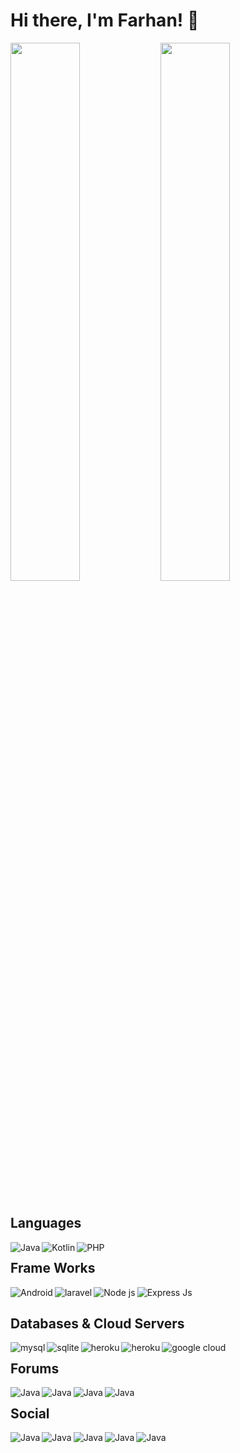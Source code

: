 # Hi there, I'm Farhan! :wave:

<img align="left" width="47%" src="https://github-readme-stats.vercel.app/api?username=farhan955&show_icons=true&theme=radical"/>
<img align="left" width="47%" src="https://github-readme-stats.vercel.app/api/top-langs/?username=farhan955&layout=compact"/>
<img  width="87%"></p>
<img  width="87%"></p>

## Languages
<a href="" target="_blank">
<img alt="Java"   align="left" src="https://img.shields.io/badge/java-%23ED8B00.svg?style=for-the-badge&logo=java&logoColor=white"/>
</a>
<a href="" target="_blank">
<img alt="Kotlin" align="left" src="https://img.shields.io/badge/kotlin-%230095D5.svg?style=for-the-badge&logo=kotlin&logoColor=white"/>
</a>
<a href="" target="_blank">
<img alt="PHP" align="left" src="https://img.shields.io/badge/php-%23777BB4.svg?style=for-the-badge&logo=php&logoColor=white"/>
</a>
<img  width="47%"></p>

## Frame Works
<a href="" target="_blank">
<img alt="Android" align="left" src="https://img.shields.io/badge/Android-3DDC84?style=for-the-badge&logo=android&logoColor=white"/>
 </a>
<a href="" target="_blank">
<img alt="laravel" align="left" src="https://img.shields.io/badge/laravel-%23FF2D20.svg?style=for-the-badge&logo=laravel&logoColor=white"/>
</a>
<a href="" target="_blank">
<img alt="Node js" align="left" src="https://img.shields.io/badge/node.js-6DA55F?style=for-the-badge&logo=node.js&logoColor=white"/>
</a>
<a href="" target="_blank">
<img alt="Express Js" align="left" src="https://img.shields.io/badge/express.js-%23404d59.svg?style=for-the-badge&logo=express&logoColor=%2361DAFB"/>
</a>

<img  width="47%"></p>


##  Databases & Cloud Servers

<a href="" target="_blank">
<img alt="mysql" align="left" src="https://img.shields.io/badge/mysql-%2300f.svg?style=for-the-badge&logo=mysql&logoColor=white"/>
  </a>
<a href="" target="_blank">
<img alt="sqlite" align="left" src="https://img.shields.io/badge/sqlite-%2307405e.svg?style=for-the-badge&logo=sqlite&logoColor=white"/>
  </a>
<a href="" target="_blank">
<img alt="heroku" align="left" src="https://img.shields.io/badge/firebase-%23039BE5.svg?style=for-the-badge&logo=firebase"/>
  </a>
<a href="" target="_blank">
<img alt="heroku" align="left" src="https://img.shields.io/badge/heroku-%23430098.svg?style=for-the-badge&logo=heroku&logoColor=white"/>
  </a>
<a href="" target="_blank">
<img alt="google cloud" align="left" src="https://img.shields.io/badge/GoogleCloud-%234285F4.svg?style=for-the-badge&logo=google-cloud&logoColor=white"/>
  </a>

<img  width="27%"></p>

## Forums


<a href="" target="_blank">
<img alt="Java" align="left" src="https://img.shields.io/badge/Quora-%23B92B27.svg?style=for-the-badge&logo=Quora&logoColor=white"/>
  </a>
<a href="" target="_blank">
<img alt="Java" align="left" src="https://img.shields.io/badge/Reddit-%23FF4500.svg?style=for-the-badge&logo=Reddit&logoColor=white"/>
  </a>
<a href="" target="_blank">
<img alt="Java" align="left" src="https://img.shields.io/badge/-Stackoverflow-FE7A16?style=for-the-badge&logo=stack-overflow&logoColor=white"/>
  </a>
<a href="" target="_blank">
<img alt="Java" align="left" src="https://img.shields.io/badge/StackExchange-%23ffffff.svg?style=for-the-badge&logo=StackExchange&logoColor=white"/>
  </a>
<img  width="27%"></p>


## Social

<a href="" target="_blank">
<img alt="Java" align="left" src="https://img.shields.io/badge/Facebook-%231877F2.svg?style=for-the-badge&logo=Facebook&logoColor=white"/>
  </a>
<a href="" target="_blank">
<img alt="Java" align="left" src="https://img.shields.io/badge/Gmail-D14836?style=for-the-badge&logo=gmail&logoColor=white"/></a>
<a href="" target="_blank">
<img alt="Java" align="left" src="https://img.shields.io/badge/Instagram-%23E4405F.svg?style=for-the-badge&logo=Instagram&logoColor=white"/></a>
<a href="" target="_blank">
<img alt="Java" align="left" src="https://img.shields.io/badge/linkedin-%230077B5.svg?style=for-the-badge&logo=linkedin&logoColor=white"/>
  </a>
<a href="" target="_blank">
<img alt="Java" align="left" src="https://img.shields.io/badge/Twitter-%231DA1F2.svg?style=for-the-badge&logo=Twitter&logoColor=white"/>
  </a>





